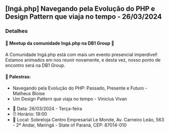 ## [Ingá.php] Navegando pela Evolução do PHP e Design Pattern que viaja no tempo - 26/03/2024

### Detalhes

#### 🚀 Meetup da comunidade Ingá.php na DB1 Group 🚀

A Comunidade Ingá.php está com mais um evento presencial imperdível! Estamos animados em nos reunir novamente, e desta vez, nosso ponto de encontro será na DB1 Group.

#### 🎤 Palestras:

<ul>
    <li>Navegando pela Evolução do PHP: Passado, Presente e Futuro - Matheus Bloise</li>
    <li>Um Design Pattern que viaja no tempo - Vinicius Vivan</li>
</ul>

<ul>
    <li>📆 Data: 26/03/2024 - Terça-feira</li>
    <li>⏰ Horário: 19:00</li>
    <li>📍 Local: Sobreloja Centro Empresarial Le Monde, Av. Carneiro Leão, 563 - 2º Andar, Maringá - State of Paraná, CEP: 87014-010
</li>
</ul>
